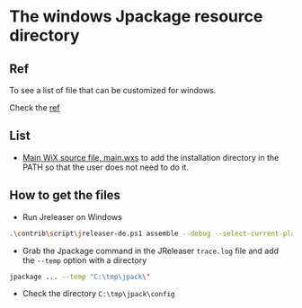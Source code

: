 # The windows Jpackage resource directory

## Ref

To see a list of file that can be customized for windows.

Check the [ref](https://docs.oracle.com/en/java/javase/14/jpackage/override-jpackage-resources.html#GUID-405708DC-0243-49FC-84D9-B2A7F0A011A9__GUID-D0DA890C-5D6A-48A5-9380-FD18DB66F33D)

## List

* [Main WiX source file, main.wxs](main.wxs) to add the installation directory in the PATH so that the user does not need to do it.

## How to get the files

* Run Jreleaser on Windows
```bash
.\contrib\script\jreleaser-de.ps1 assemble --debug --select-current-platform --assembler=jpackage
```
* Grab the Jpackage command in the JReleaser `trace.log` file and add the `--temp` option with a directory 
```bash
jpackage ... --temp "C:\tmp\jpack\"
```
* Check the directory `C:\tmp\jpack\config`

